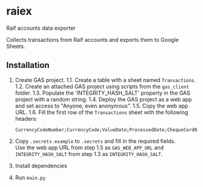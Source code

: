 # raiex

Raif accounts data exporter

Collects transactions from Raif accounts and exports them to Google Sheets.

## Installation

1. Create GAS project.
   1.1. Create a table with a sheet named `Transactions`.
   1.2. Create an attached GAS project using scripts from the `gas_client` folder.
   1.3. Populate the 'INTEGRITY_HASH_SALT' property in the GAS project with a random string.
   1.4. Deploy the GAS project as a web app and set access to "Anyone, even anonymous".
   1.5. Copy the web app URL.
   1.6. Fill the first row of the `Transactions` sheet with the following headers:

    ```text
    CurrencyCodeNumber;CurrencyCode;ValueDate;ProcessedDate;ChequeCardNumber;TransactionBeneficiary;Reference;DebitAmount;CreditAmount;AmountTotal;Note;TransactionID;TransactionType;Description;BeneficiaryAccount
    ```

2. Copy `.secrets.example` to `.secrets` and fill in the required fields.  
   Use the web app URL from step 1.5 as `GAS_WEB_APP_URL`
   and `INTEGRITY_HASH_SALT` from step 1.3 as `INTEGRITY_HASH_SALT`.
3. Install dependencies
4. Run `main.py`
